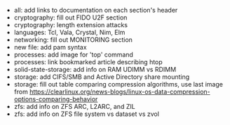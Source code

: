 - all: add links to documentation on each section's header
- cryptography: fill out FIDO U2F section
- cryptography: length extension attacks
- languages: Tcl, Vala, Crystal, Nim, Elm
- networking: fill out MONITORING section
- new file: add pam syntax
- processes: add image for 'top' command
- processes: link bookmarked article describing htop
- solid-state-storage: add info on RAM UDIMM vs RDIMM
- storage: add CIFS/SMB and Active Directory share mounting
- storage: fill out table comparing compression algorithms, use last image from https://clearlinux.org/news-blogs/linux-os-data-compression-options-comparing-behavior
- zfs: add info on ZFS ARC, L2ARC, and ZIL
- zfs: add info on ZFS file system vs dataset vs zvol

